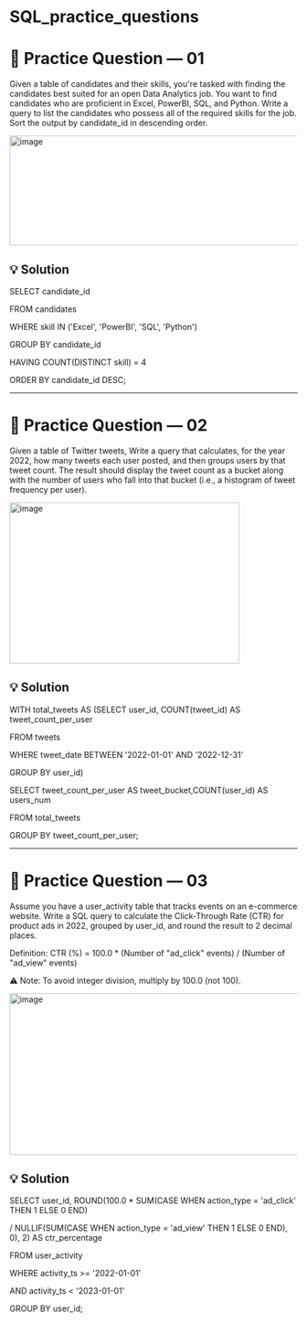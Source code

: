 # SQL_practice_questions
# 📌 Practice Question — 01

Given a table of candidates and their skills, you're tasked with finding the candidates best suited for an open Data Analytics job. You want to find candidates who are proficient in Excel, PowerBI, SQL, and Python.
Write a query to list the candidates who possess all of the required skills for the job. Sort the output by candidate_id in descending order.

<img width="513" height="192" alt="image" src="https://github.com/user-attachments/assets/67bd0637-2708-4be1-ad4f-fc364463e5b1" />

## 💡 Solution

SELECT candidate_id

FROM candidates

WHERE skill IN ('Excel', 'PowerBI', 'SQL', 'Python')

GROUP BY candidate_id

HAVING COUNT(DISTINCT skill) = 4

ORDER BY candidate_id DESC;

---

# 📌 Practice Question — 02

Given a table of Twitter tweets, Write a query that calculates, for the year 2022, how many tweets each user posted, and then groups users by that tweet count. The result should display the tweet count as a bucket along with the number of users who fall into that bucket (i.e., a histogram of tweet frequency per user).

<img width="402" height="282" alt="image" src="https://github.com/user-attachments/assets/f1336757-2b9f-4504-85ad-1085192ab388" />

## 💡 Solution

WITH total_tweets AS (SELECT user_id, COUNT(tweet_id) AS tweet_count_per_user

FROM tweets

WHERE tweet_date BETWEEN '2022-01-01' AND '2022-12-31'

GROUP BY user_id)

SELECT tweet_count_per_user AS tweet_bucket,COUNT(user_id) AS users_num

FROM total_tweets

GROUP BY tweet_count_per_user;

---

# 📌 Practice Question — 03

Assume you have a user_activity table that tracks events on an e-commerce website. Write a SQL query to calculate the Click-Through Rate (CTR) for product ads in 2022, grouped by user_id, and round the result to 2 decimal places.

Definition: CTR (%) = 100.0 * (Number of "ad_click" events) / (Number of "ad_view" events)

⚠️ Note: To avoid integer division, multiply by 100.0 (not 100).

<img width="611" height="283" alt="image" src="https://github.com/user-attachments/assets/7552c474-fba8-41c1-ae20-eadc823d2d75" />

## 💡 Solution
SELECT user_id, ROUND(100.0 * SUM(CASE WHEN action_type = 'ad_click' THEN 1 ELSE 0 END)

/ NULLIF(SUM(CASE WHEN action_type = 'ad_view' THEN 1 ELSE 0 END), 0), 2) AS ctr_percentage

FROM user_activity

WHERE activity_ts >= '2022-01-01'

AND activity_ts < '2023-01-01'

GROUP BY user_id;









